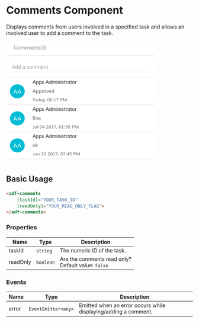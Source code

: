 # Comments Component

Displays comments from users involved in a specified task and allows an involved user to add a comment to the task.

![adf-comments](docassets/images/adf-comments.png)

## Basic Usage

```html
<adf-comments
    [taskId]="YOUR_TASK_ID"
    [readOnly]="YOUR_READ_ONLY_FLAG">
</adf-comments>
```

### Properties

| Name | Type | Description |
| ---- | ---- | ----------- |
| taskId | `string` | The numeric ID of the task.  |
| readOnly | `boolean` | Are the comments read only? <br/> Default value: `false` |

### Events

| Name | Type | Description |
| ---- | ---- | ----------- |
| error | `EventEmitter<any>` | Emitted when an error occurs while displaying/adding a comment. |
